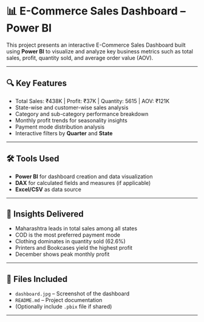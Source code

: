 # 📊 E-Commerce Sales Dashboard – Power BI

This project presents an interactive E-Commerce Sales Dashboard built using **Power BI** to visualize and analyze key business metrics such as total sales, profit, quantity sold, and average order value (AOV).

---

## 🔍 Key Features

- Total Sales: ₹438K | Profit: ₹37K | Quantity: 5615 | AOV: ₹121K  
- State-wise and customer-wise sales analysis  
- Category and sub-category performance breakdown  
- Monthly profit trends for seasonality insights  
- Payment mode distribution analysis  
- Interactive filters by **Quarter** and **State**

---

## 🛠️ Tools Used

- **Power BI** for dashboard creation and data visualization  
- **DAX** for calculated fields and measures (if applicable)  
- **Excel/CSV** as data source

---

## 📌 Insights Delivered

- Maharashtra leads in total sales among all states  
- COD is the most preferred payment mode  
- Clothing dominates in quantity sold (62.6%)  
- Printers and Bookcases yield the highest profit  
- December shows peak monthly profit

---

## 📁 Files Included

- `dashboard.jpg` – Screenshot of the dashboard  
- `README.md` – Project documentation  
- (Optionally include `.pbix` file if shared)

---


